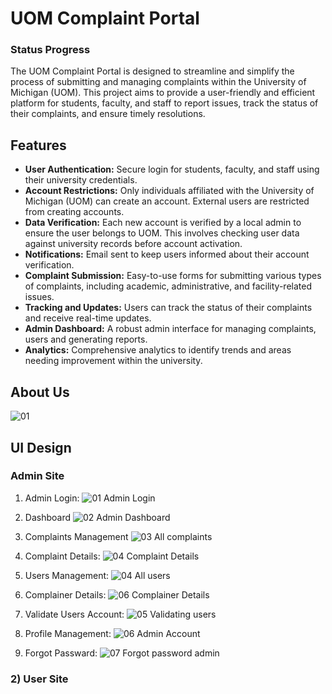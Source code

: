 # UOM Complaint Portal
### Status Progress
The UOM Complaint Portal is designed to streamline and simplify the process of submitting and managing complaints within the University of Michigan (UOM). This project aims to provide a user-friendly and efficient platform for students, faculty, and staff to report issues, track the status of their complaints, and ensure timely resolutions.
## Features
- **User Authentication:** Secure login for students, faculty, and staff using their university credentials.
- **Account Restrictions:** Only individuals affiliated with the University of Michigan (UOM) can create an account. External users are restricted from creating accounts.
- **Data Verification:** Each new account is verified by a local admin to ensure the user belongs to UOM. This involves checking user data against university records before account activation.
- **Notifications:** Email sent to keep users informed about their account verification.
- **Complaint Submission:** Easy-to-use forms for submitting various types of complaints, including academic, administrative, and facility-related issues.
- **Tracking and Updates:** Users can track the status of their complaints and receive real-time updates.
- **Admin Dashboard:** A robust admin interface for managing complaints, users and generating reports.
- **Analytics:** Comprehensive analytics to identify trends and areas needing improvement within the university.


## About Us
![01](https://github.com/Muhammad313313/UOM-Complaint-Portal/assets/166158270/667fdc26-af72-4f92-bc06-0abd06d327a2)


## UI Design

### Admin Site
01. Admin Login:
![01  Admin Login ](https://github.com/Muhammad313313/UOM-Complaint-Portal/assets/166158270/adefa931-fa1a-474c-b61c-8b7b887bd678)

02. Dashboard
![02  Admin Dashboard](https://github.com/Muhammad313313/UOM-Complaint-Portal/assets/166158270/cb71d8a1-f08f-4fc4-a786-2df2f0f50d7c)

03. Complaints Management
![03  All complaints](https://github.com/Muhammad313313/UOM-Complaint-Portal/assets/166158270/61ade0a8-5678-482d-aad4-b4ad46d93e4d)

04. Complaint Details:
![04  Complaint Details](https://github.com/Muhammad313313/UOM-Complaint-Portal/assets/166158270/4f4b9956-9bb9-4829-a07e-eef6e086ccb4)

05. Users Management:
![04  All users](https://github.com/Muhammad313313/UOM-Complaint-Portal/assets/166158270/a0dc4728-a467-4346-9f7d-4d0fb9c6dab9)

06. Complainer Details:
![06  Complainer Details](https://github.com/Muhammad313313/UOM-Complaint-Portal/assets/166158270/673f08ab-471c-45a5-b769-ad95d56be6df)

07. Validate Users Account:
![05  Validating users](https://github.com/Muhammad313313/UOM-Complaint-Portal/assets/166158270/7c549aff-37a6-4464-b8c9-773f0135ce09)

08. Profile Management:
![06  Admin Account](https://github.com/Muhammad313313/UOM-Complaint-Portal/assets/166158270/409d695e-0636-414f-af6c-9e611a7839d4)

09. Forgot Passward:
![07  Forgot password admin](https://github.com/Muhammad313313/UOM-Complaint-Portal/assets/166158270/86cb2ee1-cd02-4c45-90fc-1ea84ad386b7)






  
### 2) User Site

